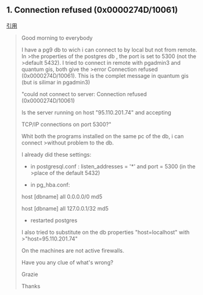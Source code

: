 ## 1. Connection refused (0x0000274D/10061)
[引用](链接网址 "https://www.postgresql.org/message-id/DCDDF9A40AB945B8841EC648D1BF5323@Elaborazione1")

> Good morning to everybody
>
>
>
>I have a pg9 db to wich i can connect to by local but not from remote. In >the properties of the postgres db , the port is set to 5300 (not the >default 5432).
>I tried to connect in remote with pgadmin3 and quantum gis, both give the >error Connection refused (0x0000274D/10061).
>This is the complet message in quantum gis (but is silimar in pgadmin3)
>
>
>
>"could not connect to server: Connection refused (0x0000274D/10061)
>
>
>
>Is the server running on host "95.110.201.74" and accepting
>
>
>
>TCP/IP connections on port 5300?"
>
>
>
>Whit both the programs installed on the same pc of the db, i can connect >without problem to the db.
>
>
>
>I already did these settings:
>
>
>
>- in postgresql.conf : listen_addresses = '*' and port = 5300 (in the >place of the default 5432)
>
>
>
>- in pg_hba.conf:  
>
>
>
>host   [dbname]   all     0.0.0.0/0      md5
>
>
>
>host   [dbname]  all      127.0.0.1/32         md5
>
>
>
>- restarted postgres
>
>
>
>I also tried to substitute on the db properties "host=localhost" with >"host=95.110.201.74"
>
>
>
>On the machines are not active firewalls.
>
>
>
>Have you any clue of what's wrong?
>
>
>
>Grazie
>
>
>
>Thanks
>
>